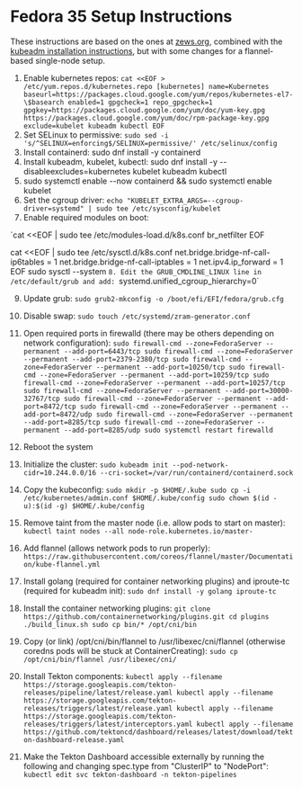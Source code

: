 # Fedora 35 Setup Instructions

These instructions are based on the ones at [zews.org](https://www.zews.org/k8s-1-19-on-fedora-33-with-kubeadm-and-a-gpu/), combined with the [kubeadm installation instructions](https://kubernetes.io/docs/setup/production-environment/tools/kubeadm/install-kubeadm/), but with some changes for a flannel-based single-node setup.

1. Enable kubernetes repos:
`
cat <<EOF > /etc/yum.repos.d/kubernetes.repo
[kubernetes]
name=Kubernetes
baseurl=https://packages.cloud.google.com/yum/repos/kubernetes-el7-\$basearch
enabled=1
gpgcheck=1
repo_gpgcheck=1
gpgkey=https://packages.cloud.google.com/yum/doc/yum-key.gpg
https://packages.cloud.google.com/yum/doc/rpm-package-key.gpg
exclude=kubelet kubeadm kubectl
EOF
`
2. Set SELinux to permissive:
`
sudo sed -i 's/^SELINUX=enforcing$/SELINUX=permissive/' /etc/selinux/config
`   
3. Install containerd: sudo dnf install -y containerd
4. Install kubeadm, kubelet, kubectl: sudo dnf  install -y --disableexcludes=kubernetes kubelet kubeadm kubectl
5. sudo systemctl enable --now containerd && sudo systemctl enable kubelet
6. Set the cgroup driver: `echo "KUBELET_EXTRA_ARGS=--cgroup-driver=systemd" | sudo tee /etc/sysconfig/kubelet`
7. Enable required modules on boot: 

`cat <<EOF | sudo tee /etc/modules-load.d/k8s.conf
br_netfilter
EOF

cat <<EOF | sudo tee /etc/sysctl.d/k8s.conf
net.bridge.bridge-nf-call-ip6tables = 1
net.bridge.bridge-nf-call-iptables = 1
net.ipv4.ip_forward = 1
EOF
sudo sysctl --system
`
8. Edit the GRUB_CMDLINE_LINUX line in /etc/default/grub and add: 
`systemd.unified_cgroup_hierarchy=0`

9. Update grub: 
`sudo grub2-mkconfig -o /boot/efi/EFI/fedora/grub.cfg`

10. Disable swap:
`sudo touch /etc/systemd/zram-generator.conf`

11. Open required ports in firewalld (there may be others depending on network configuration):
`
sudo firewall-cmd --zone=FedoraServer --permanent --add-port=6443/tcp
sudo firewall-cmd --zone=FedoraServer --permanent --add-port=2379-2380/tcp
sudo firewall-cmd --zone=FedoraServer --permanent --add-port=10250/tcp
sudo firewall-cmd --zone=FedoraServer --permanent --add-port=10259/tcp
sudo firewall-cmd --zone=FedoraServer --permanent --add-port=10257/tcp
sudo firewall-cmd --zone=FedoraServer --permanent --add-port=30000-32767/tcp
sudo firewall-cmd --zone=FedoraServer --permanent --add-port=8472/tcp
sudo firewall-cmd --zone=FedoraServer --permanent --add-port=8472/udp
sudo firewall-cmd --zone=FedoraServer --permanent --add-port=8285/tcp
sudo firewall-cmd --zone=FedoraServer --permanent --add-port=8285/udp
sudo systemctl restart firewalld
`
12. Reboot the system

13. Initialize the cluster:
`sudo kubeadm init --pod-network-cidr=10.244.0.0/16 --cri-socket=/var/run/containerd/containerd.sock`

14. Copy the kubeconfig:
`sudo mkdir -p $HOME/.kube
sudo cp -i /etc/kubernetes/admin.conf $HOME/.kube/config
sudo chown $(id -u):$(id -g) $HOME/.kube/config
`
15. Remove taint from the master node (i.e. allow pods to start on master):
`kubectl taint nodes --all node-role.kubernetes.io/master-`

16. Add flannel (allows network pods to run properly):
`https://raw.githubusercontent.com/coreos/flannel/master/Documentation/kube-flannel.yml`

17. Install golang (required for container networking plugins) and iproute-tc (required for kubeadm init):
`sudo dnf install -y golang iproute-tc`

18. Install the container networking plugins:
`git clone https://github.com/containernetworking/plugins.git
cd plugins
./build_linux.sh
sudo cp bin/* /opt/cni/bin
`
19. Copy (or link) /opt/cni/bin/flannel to /usr/libexec/cni/flannel (otherwise coredns pods will be stuck at ContainerCreating):
`sudo cp /opt/cni/bin/flannel /usr/libexec/cni/
`
20. Install Tekton components:
`kubectl apply --filename https://storage.googleapis.com/tekton-releases/pipeline/latest/release.yaml
kubectl apply --filename https://storage.googleapis.com/tekton-releases/triggers/latest/release.yaml
kubectl apply --filename https://storage.googleapis.com/tekton-releases/triggers/latest/interceptors.yaml
kubectl apply --filename https://github.com/tektoncd/dashboard/releases/latest/download/tekton-dashboard-release.yaml
`
21. Make the Tekton Dashboard accessible externally by running the following and changing spec.type from "ClusterIP" to "NodePort":
`kubectl edit svc tekton-dashboard -n tekton-pipelines`
